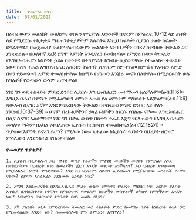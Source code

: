 ```yaml
---
title:  ተጨማሪ ሀሳብ
date:  07/01/2022
---
```


በዕብራውያን መልዕክት መልካምና ተስፋን የሚሞሉ  እውነቶች ቢኖሩም ከምዕራፍ 10-12 ላይ ጡዘት ላይ የሚደርሱ ተከታታይ ማስጠንቀቂያዎችም አሉበት። እነዚህ ክፍሎች ቢያንስ ሁለት ክፍሎች ይኖራቸዋል። በመጀመሪያ ሁሉም የዕብራውያን መልዕክት አንባቢዎችን በበረሃ ከተጓዘው ትውልድ ጋር ያነጻጽራሉ። በሁለተኛ ደረጃ ደግሞ እምነት እንዲኖረን ይመክሩናል። የምድረ በዳው ትውልድ የእግዚአብሔርን አስደናቂ ኃይል በድንቅና በተዓምራት ከግብጽ ሲያወጣቸው የተመለከተ ትውልድ ነው። ከሲና ተራራ እግዚአብሔር አስርቱን ትዕዛዛት ሲናገርም ሰምተዋል። በምሽቱ የእሳቱን አምድ በቀን የደመናውን አምድ ተመልክተዋል። ከሰማይ የሆነውን እንጀራ መናን በልተዋል። በሚያርፉበት ሁሉ ከዓለቶች የወጣውን ውሃም ጠጥተዋል።

ነገር ግን ወደ ተስፋይቱ ምድር ድንበር ሲደርሱ እግዚአብሔርን መተማመን አልቻሉም።(ዕብ.11:6)። እግዚአብሔር በዋናነት የሚፈልገውን ዕምነት አጡ። ያለ ዕምነትም ማስደሰት አይቻልም።(ዕብ.11:6) ጳውሎስ ሲናገር እኛም እንደ ምድረበዳው ትውልድ በተስፋይቱ ምድር ድንበር ላይ ያለን ነን(ዕብ.10:37-39) ። ሆኖም በረከቶቻችንና ኃላፊነቶቻችን ከነርሱ የበለጡ ናቸው። እግዚአብሔር በሲና ሲናገር አልሰማንም ነገር ግን በቃሉ ውስጥ በጽዮን ተራራ እጅግ የበለጠውን የእግዚአብሔርን መገለጥ ማትም በአካል የተገለጠው ኢየሱስ ክርስቶስን ተመልክተናል(ዕብ.12:1824) ። ጥያቄው:እምነት ይኖረን ይሆን? የሚለው ነው። ጸሐፊው ከኢየሱስ የሆኑትን ባህሪያት ዘርዝሮ ምሳሌውን እንድንከተል ያበረታታናል።

**የመወያያ ጥያቄዎች**

`1. ኢየሱስ ከዲያብሎስ ጋር ባለብን ውጊያ ከፊታችን የሚሄድ መሪያችን መሆኑን ተምረናል። እንደ ቤተክርስትያን በህብረት ሆነን ከመሪያችን ጀርባ እንዴት መዋጋት እንችላለን? ይህ ህብረት እንዳይመጣ የሚከለክሉት ነገሮች ምንድናቸው? እንደ ቤተክርስትያን ሰይጣን ሊያዳክመን የሚችልባቸው መንገዶች የትኞቹ ናቸው? ሰይጣን እስራኤልን ያደከመው እንዴት ነበር?`

`2. አማኝ እንደመሆናችን በእግዚአብሔር ምሪት ውስጥ የምንኖር የካህናት ማህበር ነን። እርስዎ ያሉባት አጥቢያ ቤተክርስትያን የተሻለን የምስጋናንና የመልካም ስራዎችን መስዋዕቶች ልትሰዋ የምትችለው እንዴት ነው? እባክዎትን በዝርዝርና ተግባራዊ በሆነ መልኩ ይነጋገ?`

`3. እኛ ያለንበት ሁኔታ የምድረበዳው ትውልድ ወደ ተስፋይቱ ምድር ከመሻገሩ በፊት ከነበረበት ሁኔታ ጋር የሚመሳሰለው እንዴት ነው? ከመመሳሰሎቹ ምን ትምህርት እናገኛለን?`